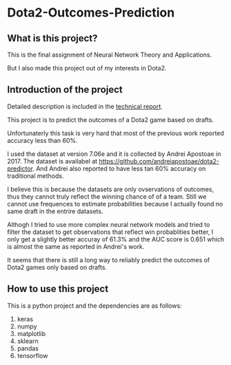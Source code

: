 # Dota2-Outcomes-Prediction

## What is this project?
This is the final assignment of Neural Network Theory and Applications.

But I also made this project out of my interests in Dota2.

## Introduction of the project
Detailed description is included in the [technical report](https://github.com/atthebrink/Dota2-Outcomes-Prediction/blob/master/Using%20LSTM%20and%20AAE%20to%20Predict%20Dota2%20Outcomes%20by%20analyzing%20the%20Draft.pdf).

This project is to predict the outcomes of a Dota2 game based on drafts. 

Unfortunaterly this task is very hard that most of the previous work reported accuracy less than 60%.

I used the dataset at version 7.06e and it is collected by Andrei Apostoae in 2017. The dataset is availabel at
https://github.com/andreiapostoae/dota2-predictor. And Andrei also reported to have less tan 60% accuracy on traditional methods.

I believe this is because the datasets are only ovservations of outcomes, thus they cannot truly reflect the winning chance of of a team.
Still we cannot use frequences to estimate probabilities because I actually found no same draft in the entrire datasets.

Althogh I tried to use more complex neural network models and tried to filter the dataset to get observations 
that reflect win probablities better, I only get a slightly better accuray of 61.3% and the AUC score is 0.651 which is almost the same
as reported in Andrei's work.

It seems that there is still a long way to reliably predict the outcomes of Dota2 games only based on drafts.

## How to use this project
This is a python project and the dependencies are as follows:
1. keras
2. numpy
3. matplotlib
4. sklearn
5. pandas 
6. tensorflow 
